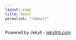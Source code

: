 ```yaml
---
layout: page
title: About
permalink: "/about/"
---
```


Powered by Jekyll - [jekyllrb.com](http://jekyllrb.com/)

